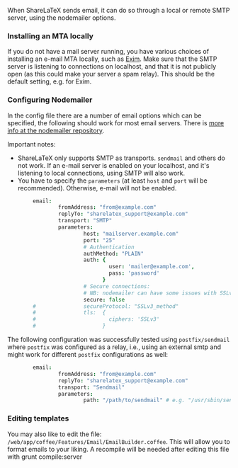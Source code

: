 When ShareLaTeX sends email, it can do so through a local or remote SMTP server, using the nodemailer options.

### Installing an MTA locally

If you do not have a mail server running, you have various choices of installing an e-mail MTA locally, such as [Exim](https://help.ubuntu.com/lts/serverguide/exim4.html). Make sure that the SMTP server is listening to connections on localhost, and that it is not publicly open (as this could make your server a spam relay). This should be the default setting, e.g. for Exim.

### Configuring Nodemailer
In the config file there are a number of email options which can be specified, the following should work for most email servers. There is [more info at the nodemailer repository](https://github.com/andris9/Nodemailer).

Important notes:
- ShareLaTeX only supports SMTP as transports. `sendmail` and others do not work. If an e-mail server is enabled on your localhost, and it's listening to local connections, using SMTP will also work.
- You have to specify the `parameters` (at least `host` and `port` will be recommended). Otherwise, e-mail will not be enabled.


```coffee
        email:
                fromAddress: "from@example.com"
                replyTo: "sharelatex_support@example.com"
                transport: "SMTP"
                parameters:
                        host: "mailserver.example.com"
                        port: "25"
                        # Authentication
                        authMethod: "PLAIN"
                        auth: {
                                user: 'mailer@example.com',
                                pass: 'password'
                              }
                        # Secure connections:
                        # NB: nodemailer can have some issues with SSLv3
                        secure: false
        #               secureProtocol: "SSLv3_method"
        #               tls:  {
        #                       ciphers: 'SSLv3'
        #                     }
```


The following configuration was successfully tested using `postfix/sendmail` where `postfix` was configured as a relay, i.e., using an external smtp and might work for different `postfix` configurations as well:


```coffee
        email:
                fromAddress: "from@example.com"
                replyTo: "sharelatex_support@example.com"
                transport: "Sendmail"
                parameters:
                        path: "/path/to/sendmail" # e.g. "/usr/sbin/sendmail"
```

### Editing templates

You may also like to edit the file: `/web/app/coffee/Features/Email/EmailBuilder.coffee`. This will allow you to format emails to your liking. A recompile will be needed after editing this file with grunt compile:server